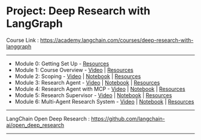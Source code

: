 # Project: Deep Research with LangGraph

Course Link : https://academy.langchain.com/courses/deep-research-with-langgraph

---

* Module 0: Getting Set Up - [Resources](Module%200%20-%20Getting%20Set%20Up.md)
* Module 1: Course Overview - [Video](resources/Module_1_Course_Overview.mp4) | [Resources](Module%201%20-%20Resources.md)
* Module 2: Scoping - [Video](resources/Module_2_Scoping.mp4) | [Notebook](https://github.com/hitanshu-dhawan/deep_research_from_scratch/blob/main/notebooks/1_scoping.ipynb) | [Resources](Module%202%20-%20Resources.md)
* Module 3: Research Agent - [Video](resources/Module_3_Research_Agent.mp4) | [Notebook](https://github.com/hitanshu-dhawan/deep_research_from_scratch/blob/main/notebooks/2_research_agent.ipynb) | [Resources](Module%203%20-%20Resources.md)
* Module 4: Research Agent with MCP - [Video](resources/Module_4_Research_Agent_with_MCP.mp4) | [Notebook](https://github.com/hitanshu-dhawan/deep_research_from_scratch/blob/main/notebooks/3_research_agent_mcp.ipynb) | [Resources](Module%204%20-%20Resources.md)
* Module 5: Research Supervisor - [Video](resources/Module_5_Research_Supervisor.mp4) | [Notebook](https://github.com/hitanshu-dhawan/deep_research_from_scratch/blob/main/notebooks/4_research_supervisor.ipynb) | [Resources](Module%205%20-%20Resources.md)
* Module 6: Multi-Agent Research System - [Video](resources/Module_6_Multi-Agent_Research_System.mp4) | [Notebook](https://github.com/hitanshu-dhawan/deep_research_from_scratch/blob/main/notebooks/5_full_agent.ipynb) | [Resources](Module%206%20-%20Resources.md)

---

LangChain Open Deep Research : https://github.com/langchain-ai/open_deep_research

---
